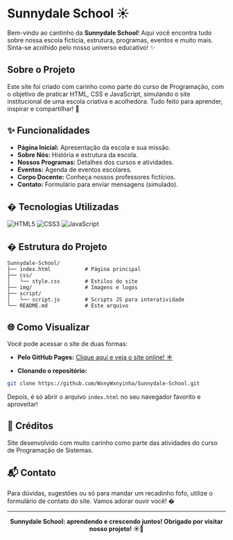 # Sunnydale School ☀️

Bem-vindo ao cantinho da **Sunnydale School**!
Aqui você encontra tudo sobre nossa escola fictícia, estrutura, programas, eventos e muito mais. Sinta-se acolhido pelo nosso universo educativo! ✨


## Sobre o Projeto
Este site foi criado com carinho como parte do curso de Programação, com o objetivo de praticar HTML, CSS e JavaScript, simulando o site institucional de uma escola criativa e acolhedora. Tudo feito para aprender, inspirar e compartilhar! 💛


## ✨ Funcionalidades
- **Página Inicial:** Apresentação da escola e sua missão.
- **Sobre Nós:** História e estrutura da escola.
- **Nossos Programas:** Detalhes dos cursos e atividades.
- **Eventos:** Agenda de eventos escolares.
- **Corpo Docente:** Conheça nossos professores fictícios.
- **Contato:** Formulário para enviar mensagens (simulado).


## �️ Tecnologias Utilizadas

![HTML5](https://img.shields.io/badge/HTML5-E34F26?style=for-the-badge&logo=html5&logoColor=fff)
![CSS3](https://img.shields.io/badge/CSS3-1572B6?style=for-the-badge&logo=css3&logoColor=fff)
![JavaScript](https://img.shields.io/badge/JavaScript-F7DF1E?style=for-the-badge&logo=javascript&logoColor=222)


## �️ Estrutura do Projeto

```
Sunnydale-School/
├── index.html           # Página principal
├── css/
│   └── style.css        # Estilos do site
├── img/                 # Imagens e logos
├── script/
│   └── script.js        # Scripts JS para interatividade
└── README.md            # Este arquivo
```


## 🌐 Como Visualizar


Você pode acessar o site de duas formas:

- **Pelo GitHub Pages:** [Clique aqui e veja o site online! ☀️](https://wxnywxnyinha.github.io/Sunnydale-School/)

- **Clonando o repositório:**

```bash
git clone https://github.com/WxnyWxnyinha/Sunnydale-School.git
```
Depois, é só abrir o arquivo `index.html` no seu navegador favorito e aproveitar!


## 🎀 Créditos

Site desenvolvido com muito carinho como parte das atividades do curso de Programação de Sistemas.


## 📬 Contato
Para dúvidas, sugestões ou só para mandar um recadinho fofo, utilize o formulário de contato do site. Vamos adorar ouvir você! �

---
<div align="center">
	<b>Sunnydale School: aprendendo e crescendo juntos! Obrigado por visitar nosso projeto! ☀️💛</b>
</div>
